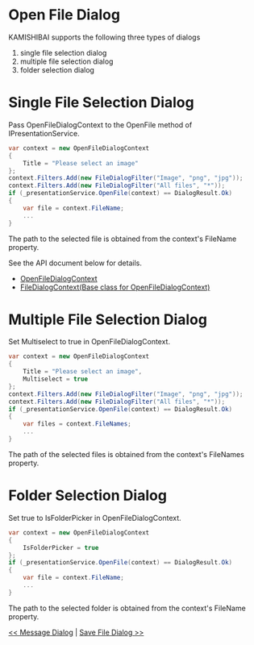 # Open File Dialog

KAMISHIBAI supports the following three types of dialogs

1. single file selection dialog
2. multiple file selection dialog
3. folder selection dialog

# Single File Selection Dialog

Pass OpenFileDialogContext to the OpenFile method of IPresentationService.

```cs
var context = new OpenFileDialogContext
{
    Title = "Please select an image"
};
context.Filters.Add(new FileDialogFilter("Image", "png", "jpg"));
context.Filters.Add(new FileDialogFilter("All files", "*"));
if (_presentationService.OpenFile(context) == DialogResult.Ok)
{
    var file = context.FileName;
    ...
}
```

The path to the selected file is obtained from the context's FileName property.

See the API document below for details.

- [OpenFileDialogContext](https://nuitsjp.github.io/KAMISHIBAI/Api/class_open_file_dialog_context.html#aa1b7a88cbb1cc7cdda0fda274d62266a)
- [FileDialogContext(Base class for OpenFileDialogContext)](https://nuitsjp.github.io/KAMISHIBAI/Api/class_file_dialog_context.html)

# Multiple File Selection Dialog

Set Multiselect to true in OpenFileDialogContext.

```cs
var context = new OpenFileDialogContext
{
    Title = "Please select an image",
    Multiselect = true
};
context.Filters.Add(new FileDialogFilter("Image", "png", "jpg"));
context.Filters.Add(new FileDialogFilter("All files", "*"));
if (_presentationService.OpenFile(context) == DialogResult.Ok)
{
    var files = context.FileNames;
    ...
}
```

The path of the selected files is obtained from the context's FileNames property.


# Folder Selection Dialog

Set true to IsFolderPicker in OpenFileDialogContext.

```cs
var context = new OpenFileDialogContext
{
    IsFolderPicker = true
};
if (_presentationService.OpenFile(context) == DialogResult.Ok)
{
    var file = context.FileName;
    ...
}
```

The path to the selected folder is obtained from the context's FileName property.

[<< Message Dialog](08-message-dialog.md) | [Save File Dialog >>](10-save-file-dialog.md)